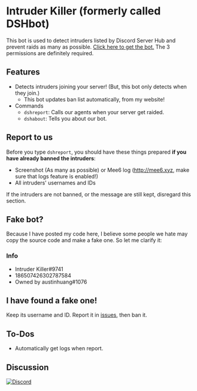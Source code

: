 # Intruder Killer (formerly called DSHbot)
This bot is used to detect intruders listed by Discord Server Hub and prevent raids as many as possible. [Click here to get the bot.](https://discordapp.com/oauth2/authorize?client_id=186507386981318657&scope=bot&permissions=13) The 3 permissions are definitely required.

## Features
* Detects intruders joining your server! (But, this bot only detects when they join.)
  * This bot updates ban list automatically, from my website!
* Commands
  * `dshreport`: Calls our agents when your server get raided.
  * `dshabout`: Tells you about our bot.

## Report to us
Before you type `dshreport`, you should have these things prepared **if you have already banned the intruders**:
* Screenshot (As many as possible) or Mee6 log (http://mee6.xyz, make sure that logs feature is enabled!)
* All intruders' usernames and IDs

If the intruders are not banned, or the message are still kept, disregard this section.

## Fake bot?
Because I have posted my code here, I believe some people we hate may copy the source code and make a fake one. So let me clarify it:
### Info
* Intruder Killer#9741
* 186507426302787584
* Owned by austinhuang#1076

## I have found a fake one!
Keep its username and ID. Report it in [issues](https://github.com/austinhuang0131/Intruder-Killer/issues), then ban it.

## To-Dos
* Automatically get logs when report.

## Discussion
[![Discord](https://discordapp.com/api/servers/191999086272970753/widget.png?style=banner2)](http://discord.gg/014UYlML7lk1Fb7tB)
